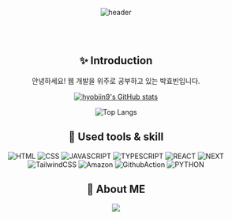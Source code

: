 <div align="center"> 

![header](https://capsule-render.vercel.app/api?type=venom&text=Hyobiin9)


 <br/>
 <br/>

 ## :sparkles: Introduction
 안녕하세요! 웹 개발을 위주로 공부하고 있는 박효빈입니다.

 [![hyobiin9's GitHub stats](https://github-readme-stats.vercel.app/api?username=hyobiin9)](https://github.com/hyobiin9/github-readme-stats)
 
 ![Top Langs](https://github-readme-stats.vercel.app/api/top-langs/?username=anuraghazra&layout=compact)


## :notebook: Used tools & skill

![HTML](https://img.shields.io/badge/HTML5-E34F26?style=for-the-badge&logo=html5&logoColor=white])
![CSS](https://img.shields.io/badge/CSS3-1572B6?style=for-the-badge&logo=css3&logoColor=white)
![JAVASCRIPT](https://img.shields.io/badge/JavaScript-F7DF1E?style=for-the-badge&logo=JavaScript&logoColor=white)
![TYPESCRIPT](https://img.shields.io/badge/TypeScript-007ACC?style=for-the-badge&logo=typescript&logoColor=white)
![REACT](https://img.shields.io/badge/React-20232A?style=for-the-badge&logo=react&logoColor=61DAFB)
![NEXT](https://img.shields.io/badge/Next.js-000?logo=nextdotjs&logoColor=fff&style=for-the-badge)
![TailwindCSS](https://img.shields.io/badge/Tailwind_CSS-38B2AC?style=for-the-badge&logo=tailwind-css&logoColor=white)
![Amazon](https://img.shields.io/badge/Amazon_AWS-FF9900?style=for-the-badge&logo=amazonaws&logoColor=white)
![GithubAction](https://img.shields.io/badge/GitHub_Actions-2088FF?style=for-the-badge&logo=github-actions&logoColor=white)
![PYTHON](https://img.shields.io/badge/Python-3776AB?style=for-the-badge&logo=python&logoColor=white)


## :eyes: About ME
<a href="https://velog.io/@hyobiin9/posts" target="_blank"><img src="https://img.shields.io/badge/Velog-20C997?style=flat&logo=Velog&logoColor=white"/></a>
